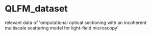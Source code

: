 # QLFM_dataset
relevant data of 'omputational optical sectioning with an incoherent multiscale scattering model for light-field microscopy'
